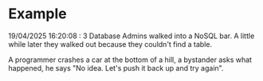 # Example

<!-- replace-with-date starts -->
19/04/2025 16:20:08 : 3 Database Admins walked into a NoSQL bar. A little while later they walked out because they couldn't find a table.
<!-- replace-with-date ends -->

<!-- replace-with-joke starts -->
A programmer crashes a car at the bottom of a hill, a bystander asks what happened, he says "No idea. Let's push it back up and try again".
<!-- replace-with-joke ends -->
